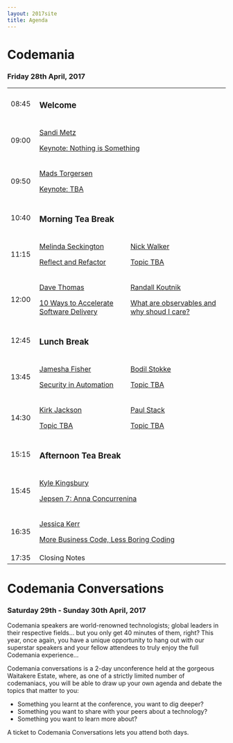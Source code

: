 ```yaml
---
layout: 2017site
title: Agenda
---
```


# Codemania

### Friday 28th April, 2017

<table class="agenda-table">
   <tbody>
    <tr>
      <td width="50px">08:45</td>
      <td colspan="2"><h3>Welcome</h3></td>
    </tr>
    <tr>
      <td>09:00</td>
      <td colspan="2">
        <a href="/agenda/sandi-metz.html">
        <p class="speaker">Sandi Metz</p>
        <p class="topic">Keynote: Nothing is Something</p>
        </a>
      </td>
    </tr>
    <tr>
      <td>09:50</td>
      <td colspan="2">
        <a href="/agenda/mads-torgersen.html">
        <p class="speaker">Mads Torgersen</p>
        <p class="topic">Keynote: TBA</p>
        </a>
      </td>
    </tr>
    <tr>
      <td>10:40</td>
      <td colspan="2"><h3>Morning Tea Break</h3></td>
    </tr>
    <tr>
      <td>11:15</td>
      <td>
        <a href="/agenda/melinda-seckington.html">
        <p class="speaker">Melinda Seckington</p>
        <p class="topic">Reflect and Refactor</p>
        </a>
      </td>
      <td><a href="/agenda/nick-walker.html">
        <p class="speaker">Nick Walker</p>
        <p class="topic">Topic TBA</p></a>
      </td>
    </tr>
    <tr>
      <td>12:00</td>
      <td>
        <a href="/agenda/dave-thomas.html">
        <p class="speaker">Dave Thomas</p>
        <p class="topic">10 Ways to Accelerate Software Delivery</p>
        </a>
      </td>
      <td>
        <a href="/agenda/nicola-gaston.html">
        <p class="speaker">Randall Koutnik</p>
        <p class="topic">What are observables and why shoud I care?</p>
        </a>
      </td>
    </tr>
    <tr>
      <td>12:45</td>
      <td colspan="2"><h3>Lunch Break</h3></td>
    </tr>
    <tr>
      <td>13:45</td>
      <td>
        <a href="/agenda/jamesha-fisher.html">
        <p class="speaker">Jamesha Fisher</p>
        <p class="topic">Security in Automation</p>
        </a>
      </td>
      <td>
        <a href="/agenda/bodil-stokke.html">
        <p class="speaker">Bodil Stokke</p>
        <p class="topic">Topic TBA</p>
        </a>
      </td>
    </tr>
    <tr>
      <td>14:30</td>
      <td>
        <a href="/agenda/kirk-jackson.html">
        <p class="speaker">Kirk Jackson</p>
        <p class="topic">Topic TBA</p>
        </a>
      </td>
      <td>
        <a href="/agenda/paul-stack.html">
        <p class="speaker">Paul Stack</p>
        <p class="topic">Topic TBA</p>
        </a>
      </td>
    </tr>
    <tr>
      <td>15:15</td>
      <td colspan="2"><h3>Afternoon Tea Break</h3></td>
    </tr>
    <tr>
      <td>15:45</td>
      <td colspan="2">
        <a href="/agenda/kyle-kingsbury.html">
        <p class="speaker">Kyle Kingsbury</p>
        <p class="topic">Jepsen 7: Anna Concurrenina</p>
        </a>
      </td>
    </tr>
    <tr>
      <td>16:35</td>
      <td colspan="2">
        <a href="/agenda/jessica-kerr.html">
        <p class="speaker">Jessica Kerr</p>
        <p class="topic">More Business Code, Less Boring Coding</p>
        </a>
      </td>
    </tr>
    <tr>
      <td>17:35</td>
      <td colspan="2">Closing Notes</td>
    </tr>
  </tbody>
</table>

# Codemania Conversations

### Saturday 29th - Sunday 30th April, 2017

Codemania speakers are world-renowned technologists; global leaders in their respective fields... but you only get 40 minutes of them, right? This year, once again, you have a unique opportunity to hang out with our superstar speakers and your fellow attendees to truly enjoy the full Codemania experience...

Codemania conversations is a 2-day unconference held at the gorgeous Waitakere Estate, where, as one of a strictly limited number of codemaniacs, you will be able to draw up your own agenda and debate the topics that matter to you:

- Something you learnt at the conference, you want to dig deeper?
- Something you want to share with your peers about a technology?
- Something you want to learn more about?

A ticket to Codemania Conversations lets you attend both days.
